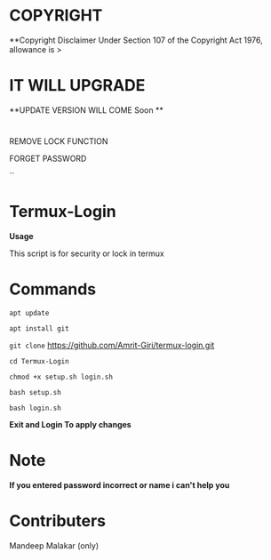 # COPYRIGHT

**Copyright Disclaimer Under Section 107 of the Copyright Act 1976, allowance is >

# IT WILL UPGRADE

**UPDATE VERSION WILL COME Soon **

#

REMOVE LOCK FUNCTION



FORGET PASSWORD

``

#

# Termux-Login

**Usage**

This script is for security or lock in termux

# Commands

``apt update``

``apt install git ``

``git clone`` https://github.com/Amrit-Giri/termux-login.git

``cd Termux-Login``

``chmod +x setup.sh login.sh``

``bash setup.sh``

``bash login.sh``

**Exit and Login To apply changes**

# Note

**If you entered password incorrect or name i can't help you**

# Contributers

Mandeep Malakar (only)

